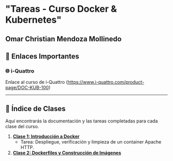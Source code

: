 <h1> "Tareas - Curso Docker & Kubernetes" </h1>
<h2>Omar Christian Mendoza Mollinedo</h2>


## 🔗 Enlaces Importantes

### 🌐 i-Quattro 

Enlace al curso de i-Quattro (https://www.i-quattro.com/product-page/DOC-KUB-100)

---

## 🧭 Índice de Clases

Aquí encontrarás la documentación y las tareas completadas para cada clase del curso.

1.  **[Clase 1: Introducción a Docker](./clase1/README.md)**
    * Tarea: Despliegue, verificación y limpieza de un container Apache HTTP.
2.  **[Clase 2: Dockerfiles y Construcción de Imágenes](./clase2/mi-app-express)**
        
